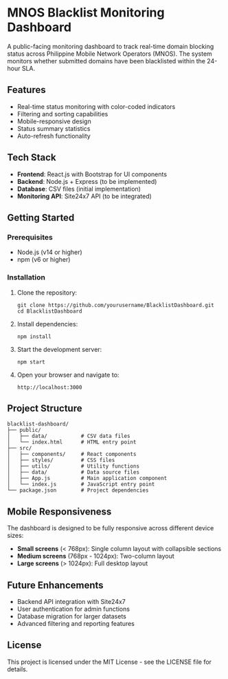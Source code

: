 # MNOS Blacklist Monitoring Dashboard

A public-facing monitoring dashboard to track real-time domain blocking status across Philippine Mobile Network Operators (MNOS). The system monitors whether submitted domains have been blacklisted within the 24-hour SLA.

## Features

- Real-time status monitoring with color-coded indicators
- Filtering and sorting capabilities
- Mobile-responsive design
- Status summary statistics
- Auto-refresh functionality

## Tech Stack

- **Frontend**: React.js with Bootstrap for UI components
- **Backend**: Node.js + Express (to be implemented)
- **Database**: CSV files (initial implementation)
- **Monitoring API**: Site24x7 API (to be integrated)

## Getting Started

### Prerequisites

- Node.js (v14 or higher)
- npm (v6 or higher)

### Installation

1. Clone the repository:
   ```
   git clone https://github.com/yourusername/BlacklistDashboard.git
   cd BlacklistDashboard
   ```

2. Install dependencies:
   ```
   npm install
   ```

3. Start the development server:
   ```
   npm start
   ```

4. Open your browser and navigate to:
   ```
   http://localhost:3000
   ```

## Project Structure

```
blacklist-dashboard/
├── public/
│   ├── data/           # CSV data files
│   └── index.html      # HTML entry point
├── src/
│   ├── components/     # React components
│   ├── styles/         # CSS files
│   ├── utils/          # Utility functions
│   ├── data/           # Data source files
│   ├── App.js          # Main application component
│   └── index.js        # JavaScript entry point
└── package.json        # Project dependencies
```

## Mobile Responsiveness

The dashboard is designed to be fully responsive across different device sizes:

- **Small screens** (< 768px): Single column layout with collapsible sections
- **Medium screens** (768px - 1024px): Two-column layout
- **Large screens** (> 1024px): Full desktop layout

## Future Enhancements

- Backend API integration with Site24x7
- User authentication for admin functions
- Database migration for larger datasets
- Advanced filtering and reporting features

## License

This project is licensed under the MIT License - see the LICENSE file for details.
